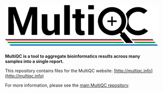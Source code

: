 # ![MultiQC](MultiQC_logo.png)

**MultiQC is a tool to aggregate bioinformatics results across many
samples into a single report.**

This repository contains files for the MultiQC website: [http://multiqc.info](http://multiqc.info)

For more information, please see the [main MultiQC repository](https://github.com/ewels/MultiQC).
